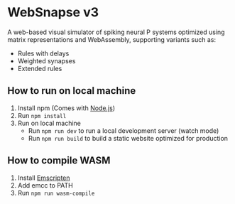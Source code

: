 # WebSnapse v3
A web-based visual simulator of spiking neural P systems optimized using matrix representations and WebAssembly, supporting variants such as:
- Rules with delays
- Weighted synapses
- Extended rules

## How to run on local machine
1. Install npm (Comes with [Node.js](https://nodejs.org/en/download))
2. Run `npm install`
3. Run on local machine 
    - Run `npm run dev` to run a local development server (watch mode)
    - Run `npm run build` to build a static website optimized for production 

## How to compile WASM 
1. Install [Emscripten](https://emscripten.org/docs/getting_started/downloads.html)
2. Add emcc to PATH
3. Run `npm run wasm-compile`